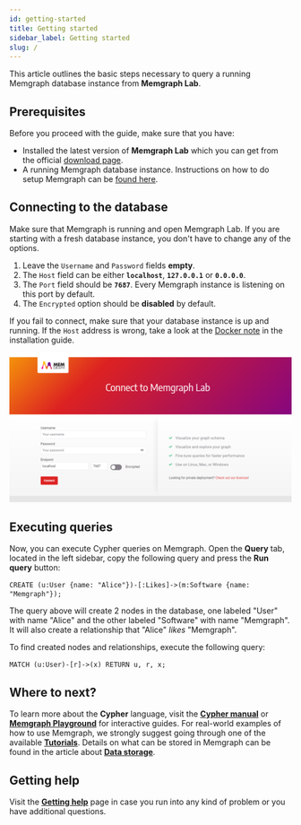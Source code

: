 ```yaml
---
id: getting-started
title: Getting started
sidebar_label: Getting started
slug: /
---
```


This article outlines the basic steps necessary to query a running Memgraph database instance from **Memgraph Lab**.

## Prerequisites
Before you proceed with the guide, make sure that you have:
* Installed the latest version of **Memgraph Lab** which you can get from the official [download page](https://memgraph.com/download/).
* A running Memgraph database instance. Instructions on how to do setup Memgraph can be [found here](../memgraph/getting-started/installation).

## Connecting to the database

Make sure that Memgraph is running and open Memgraph Lab.
If you are starting with a fresh database instance, you don't have to change any of the options.

1. Leave the `Username` and `Password` fields **empty**.
2. The `Host` field can be either **`localhost`**, **`127.0.0.1`** or **`0.0.0.0`**.
3. The `Port` field should be **`7687`**. Every Memgraph instance is listening on this port by default.
4. The `Encrypted` option should be **disabled** by default.

If you fail to connect, make sure that your database instance is up and running. 
If the `Host` address is wrong, take a look at the [Docker note](../memgraph/getting-started/installation/docker-installation#note-for-docker-users) in the installation guide.

![Memgraph Lab](./data/memgraph_lab_login.png)

## Executing queries

Now, you can execute Cypher queries on Memgraph.
Open the **Query** tab, located in the left sidebar, copy the following query and press the **Run query** button:

```cypher
CREATE (u:User {name: "Alice"})-[:Likes]->(m:Software {name: "Memgraph"});
```

The query above will create 2 nodes in the database, one labeled "User" with name
"Alice" and the other labeled "Software" with name "Memgraph". It will also
create a relationship that "Alice" *likes* "Memgraph".

To find created nodes and relationships, execute the following query:

```cypher
MATCH (u:User)-[r]->(x) RETURN u, r, x;
```

## Where to next?

To learn more about the **Cypher** language, visit the **[Cypher manual](../cypher-manual/overview)** or **[Memgraph Playground](https://playground.memgraph.com/)** for interactive guides.
For real-world examples of how to use Memgraph, we strongly suggest going through one of the available **[Tutorials](../memgraph/tutorials/tutorials)**. 
Details on what can be stored in Memgraph can be found in the article about **[Data storage](../memgraph/concepts/storage)**.

## Getting help

Visit the **[Getting help](../memgraph/getting-help/getting-help)** page in case you run into any kind of problem or you have additional questions.
